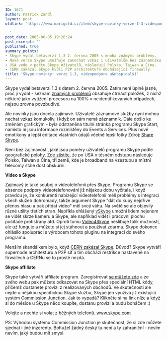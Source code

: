 ```yaml
---
ID: 1671
author: Patrick Zandl
layout: post
oldlink: 'https://www.marigold.cz/item/skype-novinky-verze-1-3-videopodpora-a-dalsi

  '
post_date: 2005-06-05 19:20:24
post_excerpt: ''
published: true
summary_points:
- Skype vydal betaverzi 1.3 2. června 2005 s mnoha známými problémy.
- Nová verze Skype umožňuje zanechat vzkaz i uživatelům bez záznamníku.
- USA vede v počtu Skype uživatelů, následují Polsko, Taiwan a Čína.
- CERN zakázal Skype kvůli P2P architektuře obcházející firewally.
title: 'Skype novinky: verze 1.3, videopodpora a&nbsp;další'
---
```


<p>Skype vydal betaverzi 1.3 s datem 2. června 2005. Zatím není úplně jasné, proč ji vydal - seznam <a href="http://www.skype.com/help/guides/knownproblems.html#1.3">známých problémů</a> obsahuje čtrnáct položek, z nichž některé jako vytížení procesoru na 100% v neidentifikovaných případech, nejsou zrovna povzbudivé. </p>

<p>Ale novinky jsou docela zajímavé. Uživatelé záznamové služby nyní mohou nechat vzkaz komukoliv, i když on sám nemá záznamník.  Dále došlo ke změnám grafickým - byla odstraněna titulní stránka programu Skype Start, namísto ní jsou informace rozmístěny do Events a Services. Plus nové emotikony a lepší editace vlastních údajů včetně lepší fotky Zdroj: <a href="http://share.skype.com/blog/products_and_services/skype_for_windows_1.3_beta_available/#readmore">Share Skype</a>.</p>

<p>Není bez zajímavosti, jaké jsou poměry uživatelů programu Skype podle geografické polohy. <a href="http://eurotelcoblog.blogspot.com/2005/04/whose-net-is-it-anyway-stumbled-across.html">Zde zjistíte</a>, že po USA v těsném odstupu následuje Polsko, Taiwan a Čína, tři země, kde je broadband na vzestupu a místní telecomy stále dost obskurní. </p>

<p><b>Video a Skype</b></p>

<p>Zajímavý je také souboj o videotelefonii přes Skype. Programu Skype se absence podpory videotelefonování již nějakou dobu vyčítala, i když pravdou je, že konkurenti nabízející videotelefonii měli problémy s integrací všech služeb dohromady, takže argument Skype "dát do kupy nejdříve přenos hlasu a pak přidat video" měl svoji váhu. Na světě se ale objevily různé utility třetích stran. Napříkla ohlášený <a href="http://www.vskype.com">vSkype</a> umožní lidem nejenom se vidět skrze kameru a Skype, ale například vidět i pracovní plochu počítače protistrany atd. Oproti tomu <a href="http://www.video4skype.com/">Video4Skype</a> neslibuje tolik možností, ale už funguje a můžete si jej stáhnout a používat zdarma. Skype dokonce ohlásilo spolupráci s výrobcem tohoto pluginu na integraci do svého programu. </p>

<p>Menším skandálkem bylo, když <a href="http://security.web.cern.ch/security/skype/">CERN zakázal Skype</a>. Důvod? Skype vytváří supernode architekturu a P2P síť a tím obchází restrikce nastavené na firwallech a CERNu se to prostě nezdá. </p>

<p><b>Skype affiliate</b></p>

<p>Skype také vytváří affiliate program. Zaregistrovat <a href="http://www.skype.com/partners/affiliate/">se můžete zde</a> a ze svého webu pak můžete odkazovat na Skype přes speciální HTML kódy, přičemž dostanete provizi z realizovaných obchodů. Ve skutečnosti ale nejde o nějakou specifickou Skype službu, Skype jen využívá již existující systém <a href="http://www.cj.com">Commission Junction</a>. Jak to vypadá? Klikněte si na link níže a když si do měsíce u Skype něco koupíte, dostanu provizi a budu boháčem :)</p>

<p>Volejte a nechte si volat z běžných telefonů.<a href="http://www.tkqlhce.com/click-1720864-10386647" target="_top"> www.skype.com</a><img src="http://www.ftjcfx.com/image-1720864-10386647" width="1" height="1" ></p>

<p>PS: Výhodou systému Commission Junction je skutečnost, že si zde můžete sjednat i jiné inzerenty. Bohužel žádný český tu není a ty zahraniční - nevím nevím, jaký budou mít smysl.
</p>